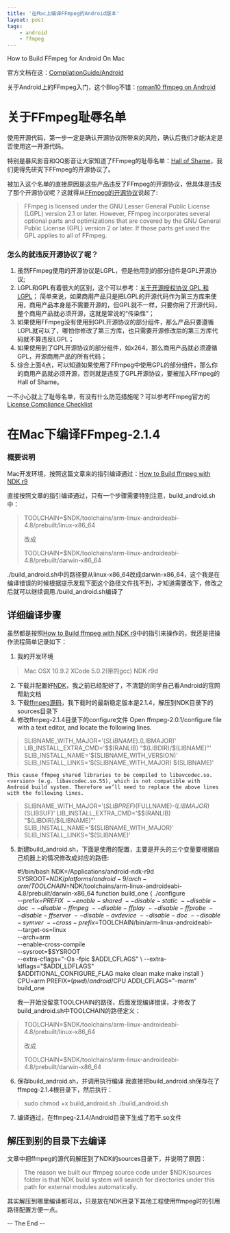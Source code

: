 ```yaml
---
title: '在Mac上编译FFmpeg的Android版本'
layout: post
tags:
    - android
    - ffmpeg
---
```


How to Build FFmpeg for Android On Mac

官方文档在这：[CompilationGuide/Android](https://trac.ffmpeg.org/wiki/CompilationGuide/Android)  

关于Android上的FFmpeg入门，这个Blog不错：[roman10 ffmpeg on Android](http://www.roman10.net/category/android-tutorial/ffmpeg-on-android/)  


# 关于FFmpeg耻辱名单

使用开源代码，第一步一定是确认开源协议所带来的风险，确认后我们才能决定是否使用这一开源代码。

特别是暴风影音和QQ影音让大家知道了FFmpeg的耻辱名单：[Hall of Shame](http://ffmpeg.org/shame.html)，我们更得先研究下FFmpeg的开源协议了。

被加入这个名单的直接原因是这些产品违反了FFmpeg的开源协议，但具体是违反了那个开源协议呢？这就得从[FFmpeg的开源协议](https://ffmpeg.org/legal.html)说起了:
> FFmpeg is licensed under the GNU Lesser General Public License (LGPL) version 2.1 or later. However, FFmpeg incorporates several optional parts and optimizations that are covered by the GNU General Public License (GPL) version 2 or later. If those parts get used the GPL applies to all of FFmpeg.

### 怎么的就违反开源协议了呢？

1. 虽然FFmpeg使用的开源协议是LGPL，但是他用到的部分组件是GPL开源协议;
2. LGPL和GPL有着很大的区别，这个可以参考：[关于开源授权协议 GPL 和 LGPL](http://www.oschina.net/question/12_2663)；
简单来说，如果商用产品只是把LGPL的开源代码作为第三方库来使用，商用产品本身是不需要开源的，但GPL就不一样，只要你用了开源代码，整个商用产品就必须开源，这就是常说的“传染性”；
3. 如果使用FFmpeg没有使用到GPL开源协议的部分组件，那么产品只要遵循LGPL就可以了，哪怕你修改了第三方库，也只需要开源修改后的第三方库代码就不算违反LGPL；
4. 如果使用到了GPL开源协议的部分组件，如x264，那么商用产品就必须遵循GPL，开源商用产品的所有代码；
5. 综合上面4点，可以知道如果使用了FFmpeg中使用GPL的部分组件，那么你的商用产品就必须开源，否则就是违反了GPL开源协议，要被加入FFmpeg的Hall of Shame。

一不小心就上了耻辱名单，有没有什么防范措施呢？可以参考FFmpeg官方的[License Compliance Checklist](https://ffmpeg.org/legal.html)  


# 在Mac下编译FFmpeg-2.1.4

### 概要说明

Mac开发环境，按照这篇文章来的指引编译通过：[How to Build ffmpeg with NDK r9](http://www.roman10.net/how-to-build-ffmpeg-with-ndk-r9/)  


直接按照文章的指引编译通过，只有一个步骤需要特别注意，build_android.sh中：

> TOOLCHAIN=$NDK/toolchains/arm-linux-androideabi-4.8/prebuilt/linux-x86_64
> 
> 改成
> 
> TOOLCHAIN=$NDK/toolchains/arm-linux-androideabi-4.8/prebuilt/darwin-x86_64

./build_android.sh中的路径要从linux-x86_64改成darwin-x86_64，这个我是在编译错误的时候根据提示发现下面这个路径文件找不到，才知道需要改下，修改之后就可以继续调用./build_android.sh编译了

## 详细编译步骤

虽然都是按照[How to Build ffmpeg with NDK r9](http://www.roman10.net/how-to-build-ffmpeg-with-ndk-r9/)中的指引来操作的，我还是把操作流程简单记录如下：
1. 我的开发环境
> Mac OSX 10.9.2
> XCode 5.0.2(带的gcc)
> NDK r9d

2. 下载并配置好[NDK](http://developer.android.com/tools/sdk/ndk/index.html)，我之前已经配好了，不清楚的同学自己看Android的官网帮助文档 
3. 下载[ffmpeg源码](http://www.ffmpeg.org/download.html)，我下载时的最新稳定版本是2.1.4，解压到NDK目录下的sources目录下
4. 修改ffmpeg-2.1.4目录下的configure文件
Open ffmpeg-2.0.1/configure file with a text editor, and locate the following lines.
> SLIBNAME_WITH_MAJOR='$(SLIBNAME).$(LIBMAJOR)'
> LIB_INSTALL_EXTRA_CMD='$$(RANLIB) "$(LIBDIR)/$(LIBNAME)"'
> SLIB_INSTALL_NAME='$(SLIBNAME_WITH_VERSION)'
> SLIB_INSTALL_LINKS='$(SLIBNAME_WITH_MAJOR) $(SLIBNAME)'

    This cause ffmpeg shared libraries to be compiled to libavcodec.so.<version> (e.g. libavcodec.so.55), which is not compatible with Android build system. Therefore we’ll need to replace the above lines with the following lines.
> SLIBNAME_WITH_MAJOR='$(SLIBPREF)$(FULLNAME)-$(LIBMAJOR)$(SLIBSUF)'
> LIB_INSTALL_EXTRA_CMD='$$(RANLIB) "$(LIBDIR)/$(LIBNAME)"'
> SLIB_INSTALL_NAME='$(SLIBNAME_WITH_MAJOR)'
> SLIB_INSTALL_LINKS='$(SLIBNAME)'

5. 新建build_android.sh，下面是使用的配置，主要是开头的三个变量要根据自己机器上的情况修改成对应的路径:

    #!/bin/bash
    NDK=/Applications/android-ndk-r9d
    SYSROOT=$NDK/platforms/android-9/arch-arm/
    TOOLCHAIN=$NDK/toolchains/arm-linux-androideabi-4.8/prebuilt/darwin-x86_64
    function build_one
    {
    ./configure \
        --prefix=$PREFIX \
        --enable-shared \
        --disable-static \
        --disable-doc \
        --disable-ffmpeg \
        --disable-ffplay \
        --disable-ffprobe \
        --disable-ffserver \
        --disable-avdevice \
        --disable-doc \
        --disable-symver \
        --cross-prefix=$TOOLCHAIN/bin/arm-linux-androideabi- \
        --target-os=linux \
        --arch=arm \
        --enable-cross-compile \
        --sysroot=$SYSROOT \
        --extra-cflags="-Os -fpic $ADDI_CFLAGS" \
        --extra-ldflags="$ADDI_LDFLAGS" \
        $ADDITIONAL_CONFIGURE_FLAG
    make clean
    make
    make install
    }
    CPU=arm
    PREFIX=$(pwd)/android/$CPU 
    ADDI_CFLAGS="-marm"
    build_one


    我一开始没留意TOOLCHAIN的路径，后面发现编译错误，才修改了build_android.sh中TOOLCHAIN的路径定义：
> TOOLCHAIN=$NDK/toolchains/arm-linux-androideabi-4.8/prebuilt/linux-x86_64
> 
> 改成
> 
> TOOLCHAIN=$NDK/toolchains/arm-linux-androideabi-4.8/prebuilt/darwin-x86_64

6. 保存build_android.sh，并调用执行编译
我直接把build_android.sh保存在了ffmpeg-2.1.4根目录下，然后执行：
> sudo chmod +x build_android.sh
> ./build_android.sh

7. 编译通过，在ffmpeg-2.1.4/Android目录下生成了若干.so文件

## 解压到别的目录下去编译

文章中把ffmpeg的源代码解压到了NDK的sources目录下，并说明了原因：
> The reason we built our ffmpeg source code under $NDK/sources folder is that NDK build system will search for directories under this path for external modules automatically. 

其实解压到哪里编译都可以，只是放在NDK目录下其他工程使用ffmpeg时的引用路径配置方便一点。

-- The End --